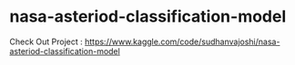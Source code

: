# nasa-asteriod-classification-model
Check Out Project : 
https://www.kaggle.com/code/sudhanvajoshi/nasa-asteriod-classification-model
